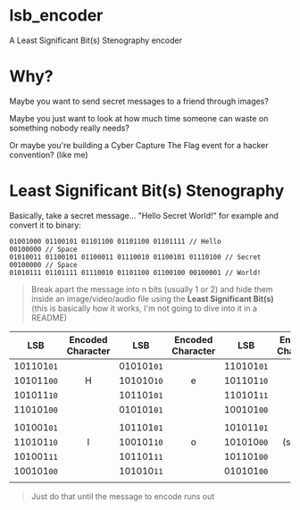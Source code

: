 # lsb_encoder
A Least Significant Bit(s) Stenography encoder

# Why?
Maybe you want to send secret messages to a friend through images?

Maybe you just want to look at how much time someone can waste on something nobody really needs?

Or maybe you're building a Cyber Capture The Flag event for a hacker convention? (like me)

# Least Significant Bit(s) Stenography
Basically, take a secret message... "Hello Secret World!" for example and convert it to binary:
```
01001000 01100101 01101100 01101100 01101111 // Hello
00100000 // Space
01010011 01100101 01100011 01110010 01100101 01110100 // Secret
00100000 // Space
01010111 01101111 01110010 01101100 01100100 00100001 // World!
```
>Break apart the message into n bits (usually 1 or 2) and hide them inside an image/video/audio file using the **Least Significant Bit(s)** (this is basically how it works, I'm not going to dive into it in a README)

| LSB      | Encoded Character | LSB      | Encoded Character | LSB      | Encoded Character |
|----------|:-----------------:|----------|:-----------------:|----------|:-----------------:|
|101101`01`|                   |010101`01`|                   |110101`01`|                   |
|101011`00`|         H         |101010`10`|         e         |101101`10`|         l         |
|101011`10`|                   |101101`01`|                   |110101`11`|                   |
|110101`00`|                   |010101`01`|                   |100101`00`|                   |
|||||||
|101001`01`|                   |101101`01`|                   |101011`01`|                   |
|110101`10`|         l         |100101`10`|         o         |101010`00`|      (space)      |
|101001`11`|                   |101101`11`|                   |101101`00`|                   |
|100101`00`|                   |101010`11`|                   |010101`00`|                   |
|||||||

>Just do that until the message to encode runs out